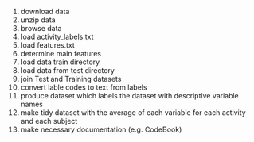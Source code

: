 1) download data
2) unzip data
3) browse data
4) load activity_labels.txt
5) load features.txt
6) determine main features
7) load data train directory
8) load data from test directory 
9) join Test and Training datasets 
10) convert lable codes to text from labels 
11) produce dataset which labels the dataset with descriptive variable names 
12) make tidy dataset with the average of each variable for each activity and each subject
13) make necessary documentation (e.g. CodeBook)
